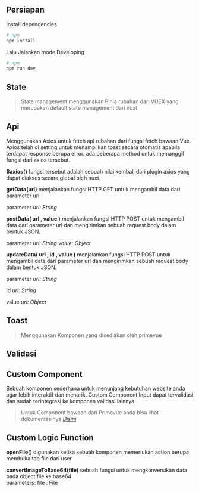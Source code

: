 ## Persiapan

Install dependencies

```bash
# npm
npm install
```

Lalu Jalankan mode Developing

```bash
# npm
npm run dev

```

## State
> State management menggunakan Pinia rubahan dari VUEX yang merupakan default state management dari nuxt

## Api
Menggunakan Axios untuk fetch api rubahan dari fungsi fetch bawaan Vue. Axios telah di setting untuk menampilkan toast secara otomatis apabila terdapat response berupa error. ada beberapa method untuk memanggil fungsi dari axios tersebut.

__$axios()__
fungsi tersebut adalah sebuah nilai kembali dari plugin axios yang dapat diakses secara global oleh nuxt.

__getData(url)__
menjalankan fungsi HTTP GET untuk mengambil data dari parameter url

parameter
_url: String_

__postData( url , value )__
menjalankan fungsi HTTP POST untuk mengambil data dari parameter url dan mengirimkan sebuah request body dalam bentuk JSON.

parameter
_url: String_
_value: Object_

__updateData( url , id , value )__
menjalankan fungsi HTTP POST untuk mengambil data dari parameter url dan mengirimkan sebuah request body dalam bentuk JSON.

parameter
_url: String_

id
_url: String_

value
_url: Object_

## Toast
> Menggunakan Komponen yang disediakan oleh primevue


## Validasi


## Custom Component
Sebuah komponen sederhana untuk menunjang kebutuhan website anda agar lebih interaktif dan menarik. Custom Component Input dapat tervalidasi dan sudah terintegrasi ke komponen validasi lainnya

> Untuk Component bawaan dari Primevue anda bisa lihat dokumentasinya [*Disini*](https://primevue.org/)
## Custom Logic Function

__openFile()__
digunakan ketika sebuah komponen memerlukan action berupa membuka tab file dari user

__convertImageToBase64(file)__
sebuah fungsi untuk mengkonversikan data pada object file ke base64  
parameters:
file : File


